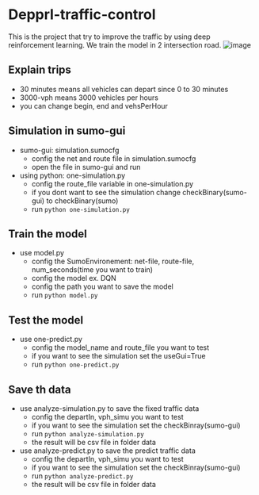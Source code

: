# Depprl-traffic-control

This is the project that try to improve the traffic by using deep reinforcement learning. We train the model in 2 intersection road.
![image](https://github.com/giftnichakul/depprl-traffic-control/assets/70993304/893ad3db-9948-440a-a11d-4d722d8d4f6b)

## Explain trips
- 30 minutes means all vehicles can depart since 0 to 30 minutes
- 3000-vph means 3000 vehicles per hours
- you can change begin, end and vehsPerHour 

## Simulation in sumo-gui
- sumo-gui: simulation.sumocfg
  - config the net and route file in simulation.sumocfg
  - open the file in sumo-gui and run
- using python: one-simulation.py
  - config the route_file variable in one-simulation.py
  - if you dont want to see the simulation change checkBinary(sumo-gui) to checkBinary(sumo) 
  - run ```python one-simulation.py```

## Train the model
- use model.py
  - config the SumoEnvironement: net-file, route-file, num_seconds(time you want to train)
  - config the model ex. DQN
  - config the path you want to save the model
  - run ```python model.py```
    
## Test the model
- use one-predict.py
  - config the model_name and route_file you want to test
  - if you want to see the simulation set the useGui=True
  - run ```python one-predict.py```

## Save th data
- use analyze-simulation.py to save the fixed traffic data
  - config the departIn, vph_simu you want to test
  - if you want to see the simulation set the checkBinray(sumo-gui)
  - run ```python analyze-simulation.py```
  - the result will be csv file in folder data
- use analyze-predict.py to save the predict traffic data
  - config the departIn, vph_simu you want to test
  - if you want to see the simulation set the checkBinray(sumo-gui)
  - run ```python analyze-predict.py```
  - the result will be csv file in folder data


